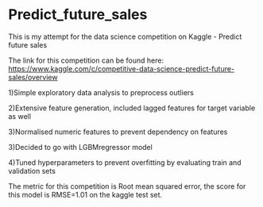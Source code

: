 # Predict_future_sales
This is my attempt for the data science competition on Kaggle - Predict future sales

The link for this competition can be found here: https://www.kaggle.com/c/competitive-data-science-predict-future-sales/overview

1)Simple exploratory data analysis to preprocess outliers

2)Extensive feature generation, included lagged features for target variable as well

3)Normalised numeric features to prevent dependency on features

3)Decided to go with LGBMregressor model 

4)Tuned hyperparameters to prevent overfitting by evaluating train and validation sets

The metric for this competition is Root mean squared error, the score for this model is RMSE=1.01 on the kaggle test set.


